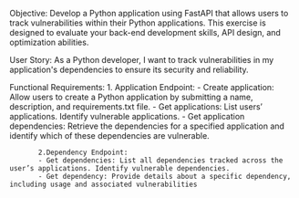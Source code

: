 Objective:
Develop a Python application using FastAPI that allows users to track vulnerabilities within their Python applications. This exercise is designed to evaluate your back-end development skills, API design, and optimization abilities.
 
User Story:
As a Python developer, I want to track vulnerabilities in my application's dependencies to ensure its security and reliability.
 
Functional Requirements:
           1. Application Endpoint:
           - Create application: Allow users to create a Python application by submitting a name, description, and requirements.txt file.
           - Get applications: List users’ applications. Identify vulnerable applications.
           - Get application dependencies: Retrieve the dependencies for a specified application and identify which of these dependencies are vulnerable.
 
           2.Dependency Endpoint:
           - Get dependencies: List all dependencies tracked across the user’s applications. Identify vulnerable dependencies.
           - Get dependency: Provide details about a specific dependency, including usage and associated vulnerabilities
